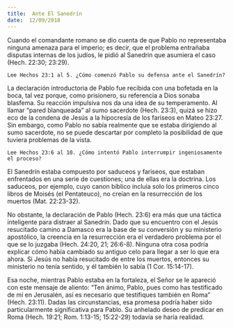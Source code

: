 ```yaml
---
title:  Ante El Sanedrín
date:  12/09/2018
---
```


Cuando el comandante romano se dio cuenta de que Pablo no representaba ninguna amenaza para el imperio; es decir, que el problema entrañaba disputas internas de los judíos, le pidió al Sanedrín que asumiera el caso (Hech. 22:30; 23:29).

`Lee Hechos 23:1 al 5. ¿Cómo comenzó Pablo su defensa ante el Sanedrín?`

La declaración introductoria de Pablo fue recibida con una bofetada en la boca, tal vez porque, como prisionero, su referencia a Dios sonaba blasfema. Su reacción impulsiva nos da una idea de su temperamento. Al llamar “pared blanqueada” al sumo sacerdote (Hech. 23:3), quizá se hizo eco de la condena de Jesús a la hipocresía de los fariseos en Mateo 23:27. Sin embargo, como Pablo no sabía realmente que se estaba dirigiendo al sumo sacerdote, no se puede descartar por completo la posibilidad de que tuviera problemas de la vista.

`Lee Hechos 23:6 al 10. ¿Cómo intentó Pablo interrumpir ingeniosamente el proceso?`

El Sanedrín estaba compuesto por saduceos y fariseos, que estaban enfrentados en una serie de cuestiones; una de ellas era la doctrina. Los saduceos, por ejemplo, cuyo canon bíblico incluía solo los primeros cinco libros de Moisés (el Pentateuco), no creían en la resurrección de los muertos (Mat. 22:23-32).

No obstante, la declaración de Pablo (Hech. 23:6) era más que una táctica inteligente para distraer al Sanedrín. Dado que su encuentro con el Jesús resucitado camino a Damasco era la base de su conversión y su ministerio apostólico, la creencia en la resurrección era el verdadero problema por el que se lo juzgaba (Hech. 24:20, 21; 26:6-8). Ninguna otra cosa podría explicar cómo había cambiado su antiguo celo para llegar a ser lo que era ahora. Si Jesús no había resucitado de entre los muertos, entonces su ministerio no tenía sentido, y él también lo sabía (1 Cor. 15:14-17).

Esa noche, mientras Pablo estaba en la fortaleza, el Señor se le apareció con este mensaje de aliento: “Ten ánimo, Pablo, pues como has testificado de mí en Jerusalén, así es necesario que testifiques también en Roma” (Hech. 23:11). Dadas las circunstancias, esa promesa podría haber sido particularmente significativa para Pablo. Su anhelado deseo de predicar en Roma (Hech. 19:21; Rom. 1:13-15; 15:22-29) todavía se haría realidad.

